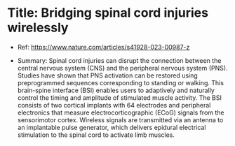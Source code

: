 <h1 id="title-bridging-spinal-cord-injuries-wirelessly"><strong>Title: Bridging spinal cord injuries wirelessly</strong></h1>
<ul>
<li><p>Ref: <a href="https://www.nature.com/articles/s41928-023-00987-z">https://www.nature.com/articles/s41928-023-00987-z</a></p>
</li>
<li><p>Summary: Spinal cord injuries can disrupt the connection between the central nervous system (CNS) and the peripheral nervous system (PNS). Studies have shown that PNS activation can be restored using preprogrammed sequences corresponding to standing or walking. This brain-spine interface (BSI) enables users to adaptively and naturally control the timing and amplitude of stimulated muscle activity. The BSI consists of two cortical implants with 64 electrodes and peripheral electronics that measure electrocorticographic (ECoG) signals from the sensorimotor cortex. Wireless signals are transmitted via an antenna to an implantable pulse generator, which delivers epidural electrical stimulation to the spinal cord to activate limb muscles.</p>
</li>
</ul>